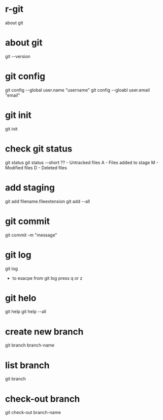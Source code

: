 # r-git
about git 

# about git
git --version

# git config
git config --global user.name "username"
git config --gloabl user.email "email"

# git init
git init

# check git status
git status
git status --short
?? - Untracked files
A - Files added to stage
M - Modified files
D - Deleted files

# add staging 
git add filename.fileextension
git add --all

# git commit
git commit -m "message"

# git log
git log
- to esacpe from git log press q or z

# git helo
git help
git help --all

# create new branch
git branch branch-name

# list branch
git branch

# check-out branch
git check-out branch-name